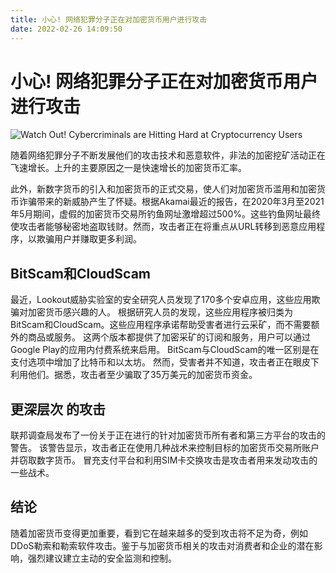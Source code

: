 ```yaml
---
title: 小心! 网络犯罪分子正在对加密货币用户进行攻击
date: 2022-02-26 14:09:50
---
```


# 小心! 网络犯罪分子正在对加密货币用户进行攻击

![Watch Out! Cybercriminals are Hitting Hard at Cryptocurrency Users](https://cyware-ent.s3.amazonaws.com/image_bank/f464_shutterstock_1076473562.jpg)

随着网络犯罪分子不断发展他们的攻击技术和恶意软件，非法的加密挖矿活动正在飞速增长。上升的主要原因之一是快速增长的加密货币汇率。

此外，新数字货币的引入和加密货币的正式交易，使人们对加密货币滥用和加密货币诈骗带来的新威胁产生了怀疑。根据Akamai最近的报告，在2020年3月至2021年5月期间，虚假的加密货币交易所钓鱼网址激增超过500%。这些钓鱼网址最终使攻击者能够秘密地盗取钱财。然而，攻击者正在将重点从URL转移到恶意应用程序，以欺骗用户并赚取更多利润。

## BitScam和CloudScam

最近，Lookout威胁实验室的安全研究人员发现了170多个安卓应用，这些应用欺骗对加密货币感兴趣的人。
根据研究人员的发现，这些应用程序被归类为BitScam和CloudScam。这些应用程序承诺帮助受害者进行云采矿，而不需要额外的商品或服务。
这两个版本都提供了加密采矿的订阅和服务，用户可以通过Google Play的应用内付费系统来启用。
BitScam与CloudScam的唯一区别是在支付选项中增加了比特币和以太坊。
然而，受害者并不知道，攻击者正在眼皮下利用他们。据悉，攻击者至少骗取了35万美元的加密货币资金。

## 更深层次 的攻击

联邦调查局发布了一份关于正在进行的针对加密货币所有者和第三方平台的攻击的警告。
该警告显示，攻击者正在使用几种战术来控制目标的加密货币交易所账户并窃取数字货币。
冒充支付平台和利用SIM卡交换攻击是攻击者用来发动攻击的一些战术。

## 结论

随着加密货币变得更加重要，看到它在越来越多的受到攻击将不足为奇，例如DDoS勒索和勒索软件攻击。鉴于与加密货币相关的攻击对消费者和企业的潜在影响，强烈建议建立主动的安全监测和控制。